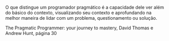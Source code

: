 O que distingue um programador pragmático é a capacidade dele ver além do básico do contexto, visualizando seu contexto e aprofundando na melhor maneira de lidar com um problema,  questionamento ou solução.

The Pragmatic Programmer: your journey to mastery, David Thomas e Andrew Hunt,  página 30